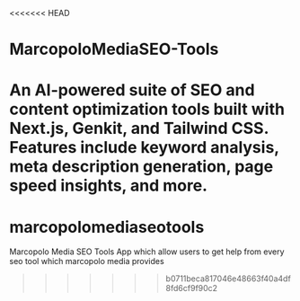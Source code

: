 <<<<<<< HEAD
# MarcopoloMediaSEO-Tools
An AI-powered suite of SEO and content optimization tools built with Next.js, Genkit, and Tailwind CSS. Features include keyword analysis, meta description generation, page speed insights, and more.
=======
# marcopolomediaseotools
Marcopolo Media SEO Tools App which allow users to get help from every seo tool which marcopolo media provides
>>>>>>> b0711beca817046e48663f40a4df8fd6cf9f90c2
